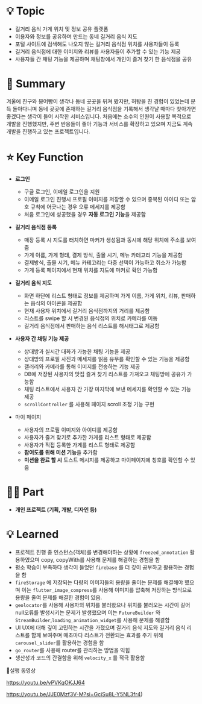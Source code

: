 # 💡 Topic

- 길거리 음식 가게 위치 및 정보 공유 플랫폼
- 이용자와 정보를 공유하며 만드는 동네 길거리 음식 지도
- 포털 사이트에 검색해도 나오지 않는 길거리 음식점 위치를 사용자들이 등록
- 길거리 음식점에 대한 이미지와 리뷰를 사용자들이 추가할 수 있는 기능 제공
- 사용자들 간 채팅 기능을 제공하며 채팅창에서 개인이 즐겨 찾기 한 음식점을 공유

# 📝 Summary

겨울에 친구와 붕어빵이 생각나 동네 곳곳을 뒤져 봤지만, 허탕을 친 경험이 있었는데 문득 돌아다니며 동네 곳곳에 존재하는 길거리 음식점을 기록해서 생각날 때마다 찾아가면 좋겠다는 생각이 들어 시작한 서비스입니다. 처음에는 소수의 인원이 사용할 목적으로 개발을 진행했지만, 주변 반응들이 좋아 기능과 서비스를 확장하고 있으며 지금도 계속 개발을 진행하고 있는 프로젝트입니다.
# ⭐️ Key Function

- **로그인**
    - 구글 로그인, 이메일 로그인을 지원
    - 이메일 로그인 진행시 프로필 이미지를 저장할 수 있으며 중복된 아이디 또는 암호 규칙에 어긋나는 경우 오류 메세지를 제공함
    - 처음 로그인에 성공했을 경우 **자동 로그인 기능**을 제공함
- **길거리 음식점 등록**
    - 매장 등록 시 지도를 터치하면 마커가 생성됨과 동시에 해당 위치에 주소를 보여줌
    - 가게 이름, 가게 형태, 결제 방식, 출몰 시기, 메뉴 카테고리 기능을 제공함
    - 결제방식, 출몰 시기, 메뉴 카테고리는 다중 선택이 가능하고 취소가 가능함
    - 가게 등록 페이지에서 현재 위치를 지도에 마커로 확인 가능함
- **길거리 음식 지도**
    - 화면 하단에 리스트 형태로 정보를 제공하며 가게 이름, 가게 위치, 리뷰, 판매하는 음식의 아이콘을 제공함
    - 현재 사용자 위치에서 길거리 음식점까지의 거리를 제공함
    - 리스트를 swipe 할 시 변경된 음식점의 위치로 카메라를 이동
    - 길거리 음식점에서 판매하는 음식 리스트를 해시태그로 제공함
- **사용자 간 채팅 기능 제공**
    - 상대방과 실시간 대화가 가능한 채팅 기능을 제공
    - 상대방의 프로필 사진과 메세지를 읽음 유무를 확인할 수 있는 기능을 제공함
    - 갤러리와 카메라를 통해 이미지를 전송하는 기능 제공
    - DB에 저장된 사용자의 맛집 즐겨 찾기 리스트를 가져오고 채팅방에 공유가 가능함
    - 채팅 리스트에서 사용자 간 가장 마지막에 보낸 메세지를 확인할 수 있는 기능 제공
    - `scrollController` 를 사용해 페이지 scroll 조정 기능 구현
    
- 마이 페이지
    - 사용자의 프로필 이미지와 아이디를 제공함
    - 사용자가 즐겨 찾기로 추가한 가게를 리스트 형태로 제공함
    - 사용자가 직접 등록한 가게를 리스트 형태로 제공함
    - **참여도를 위해 미션 기능**을 추가함
    - **미션을 완료 할 시** 토스트 메시지를 제공하고 마이페이지에 칭호를 확인할 수 있음

# 🤚🏻 Part

- **개인 프로젝트 (기획, 개발, 디자인 등)**

# 💡 Learned

- 프로젝트 진행 중 인스턴스(객체)를 변경해야하는 상황에 `freezed_annotation` 활용하였으며  copy, copyWith를 사용해 문제를 해결하는 경험을 함
- 평소 학습이 부족하다 생각이 들었던 `firebase` 를 더 깊이 공부하고 활용하는 경험을 함
- `fireStorage` 에 저장되는 다량의 이미지들의 용량을 줄이는 문제를 해결해야 헀으며 이는 `flutter_image_compress`를 사용해 이미지를 압축해 저장하는 방식으로 용량을 줄여 문제를 해결한 경험이 있음.
- `geolocator`를 사용해 사용자의 위치를 불러왔으나 위치를 불러오는 시간이 길어 null오류를 발생시키는 문제가 발생했으며 이는 `FutureBuilder` 와`StreamBuilder`,`loading_animation_widget`를 사용해 문제를 해결함
- UI UX에 대해 깊이 고민하는 시간을 가졌으며 길거리 음식 지도와 길거리 음식 리스트를 함께 보여주며 매초마다 리스트가 전환되는 효과를 주기 위해 `carousel_slider`를 활용하는 경험을 함
- `go_router`를 사용해 router를 관리하는 방법을 익힘
- 생산성과 코드의 간결함을 위해 `velocity_x` 를 적극 활용함

 🎥실행 동영상

https://youtu.be/vPVKqOKJJ64

https://youtu.be/JJE0Mzf3V-M?si=GciSu8L-Y5NL3fr4)
